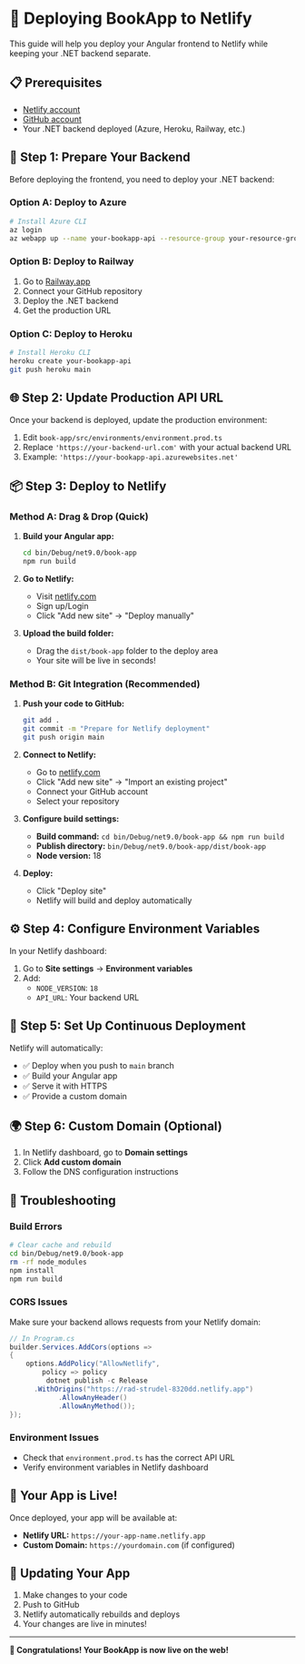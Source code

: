 # 🚀 Deploying BookApp to Netlify

This guide will help you deploy your Angular frontend to Netlify while keeping your .NET backend separate.

## 📋 Prerequisites

- [Netlify account](https://netlify.com)
- [GitHub account](https://github.com)
- Your .NET backend deployed (Azure, Heroku, Railway, etc.)

## 🔧 Step 1: Prepare Your Backend

Before deploying the frontend, you need to deploy your .NET backend:

### Option A: Deploy to Azure

```bash
# Install Azure CLI
az login
az webapp up --name your-bookapp-api --resource-group your-resource-group
```

### Option B: Deploy to Railway

1. Go to [Railway.app](https://railway.app)
2. Connect your GitHub repository
3. Deploy the .NET backend
4. Get the production URL

### Option C: Deploy to Heroku

```bash
# Install Heroku CLI
heroku create your-bookapp-api
git push heroku main
```

## 🌐 Step 2: Update Production API URL

Once your backend is deployed, update the production environment:

1. Edit `book-app/src/environments/environment.prod.ts`
2. Replace `'https://your-backend-url.com'` with your actual backend URL
3. Example: `'https://your-bookapp-api.azurewebsites.net'`

## 📦 Step 3: Deploy to Netlify

### Method A: Drag & Drop (Quick)

1. **Build your Angular app:**

   ```bash
   cd bin/Debug/net9.0/book-app
   npm run build
   ```

2. **Go to Netlify:**

   - Visit [netlify.com](https://netlify.com)
   - Sign up/Login
   - Click "Add new site" → "Deploy manually"

3. **Upload the build folder:**
   - Drag the `dist/book-app` folder to the deploy area
   - Your site will be live in seconds!

### Method B: Git Integration (Recommended)

1. **Push your code to GitHub:**

   ```bash
   git add .
   git commit -m "Prepare for Netlify deployment"
   git push origin main
   ```

2. **Connect to Netlify:**

   - Go to [netlify.com](https://netlify.com)
   - Click "Add new site" → "Import an existing project"
   - Connect your GitHub account
   - Select your repository

3. **Configure build settings:**

   - **Build command:** `cd bin/Debug/net9.0/book-app && npm run build`
   - **Publish directory:** `bin/Debug/net9.0/book-app/dist/book-app`
   - **Node version:** 18

4. **Deploy:**
   - Click "Deploy site"
   - Netlify will build and deploy automatically

## ⚙️ Step 4: Configure Environment Variables

In your Netlify dashboard:

1. Go to **Site settings** → **Environment variables**
2. Add:
   - `NODE_VERSION`: `18`
   - `API_URL`: Your backend URL

## 🔄 Step 5: Set Up Continuous Deployment

Netlify will automatically:

- ✅ Deploy when you push to `main` branch
- ✅ Build your Angular app
- ✅ Serve it with HTTPS
- ✅ Provide a custom domain

## 🌍 Step 6: Custom Domain (Optional)

1. In Netlify dashboard, go to **Domain settings**
2. Click **Add custom domain**
3. Follow the DNS configuration instructions

## 🐛 Troubleshooting

### Build Errors

```bash
# Clear cache and rebuild
cd bin/Debug/net9.0/book-app
rm -rf node_modules
npm install
npm run build
```

### CORS Issues

Make sure your backend allows requests from your Netlify domain:

```csharp
// In Program.cs
builder.Services.AddCors(options =>
{
    options.AddPolicy("AllowNetlify",
        policy => policy
         dotnet publish -c Release
      .WithOrigins("https://rad-strudel-8320dd.netlify.app")
            .AllowAnyHeader()
            .AllowAnyMethod());
});
```

### Environment Issues

- Check that `environment.prod.ts` has the correct API URL
- Verify environment variables in Netlify dashboard

## 📱 Your App is Live!

Once deployed, your app will be available at:

- **Netlify URL:** `https://your-app-name.netlify.app`
- **Custom Domain:** `https://yourdomain.com` (if configured)

## 🔄 Updating Your App

1. Make changes to your code
2. Push to GitHub
3. Netlify automatically rebuilds and deploys
4. Your changes are live in minutes!

---

**🎉 Congratulations! Your BookApp is now live on the web!**
